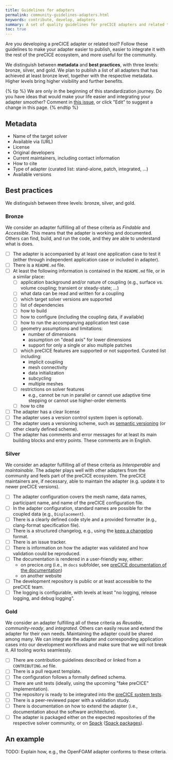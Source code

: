 ```yaml
---
title: Guidelines for adapters
permalink: community-guidelines-adapters.html
keywords: contribute, develop, adapters
summary: A set of quality guidelines for preCICE adapters and related tools
toc: true
---
```


Are you developing a preCICE adapter or related tool? Follow these guidelines to make your adapter easier to publish, easier to integrate it with the rest of the preCICE ecosystem, and more useful for the community.

We distinguish between **metadata** and **best practices**, with three levels: bronze, silver, and gold. We plan to publish a list of all adapters that has achieved at least bronze level, together with the respective metadata. Higher levels bring higher visibility and further benefits.

{% tip %}
We are only in the beginning of this standardization journey. Do you have ideas that would make your life easier and integrating your adapter smoother? Comment in [this issue](https://github.com/precice/preeco-orga/issues/7), or click "Edit" to suggest a change in this page.
{% endtip  %}

## Metadata

- Name of the target solver
- Available via (URL)
- License
- Original developers
- Current maintainers, including contact information
- How to cite
- Type of adapter (curated list: stand-alone, patch, integrated, ...)
- Available versions

## Best practices

We distinguish between three levels: bronze, silver, and gold.

### Bronze

We consider an adapter fulfilling all of these criteria as *Findable* and *Accessible*. This means that the adapter is working and documented. Others can find, build, and run the code, and they are able to understand what is does.

- [ ] The adapter is accompanied by at least one application case to test it (either through independent application case or included in adapter).
- [ ] There is a `README.md` file.
- [ ] At least the following information is contained in the `README.md` file, or in a similar place:
  - [ ] application background and/or nature of coupling (e.g., surface vs. volume coupling; transient or steady-state; ...)
  - [ ] what data can be read and written for a coupling
  - [ ] which target solver versions are supported
  - [ ] list of dependencies
  - [ ] how to build
  - [ ] how to configure (including the coupling data, if available)
  - [ ] how to run the accompanying application test case
  - [ ] geometry assumptions and limitations:
    - number of dimensions
    - assumption on "dead axis" for lower dimensions
    - support for only a single or also multiple patches
  - [ ] which preCICE features are supported or not supported. Curated list including:
    - implicit coupling
    - mesh connectivity
    - data initialization
    - subcycling
    - multiple meshes
  - [ ] restrictions on solver features
    - e.g., cannot be run in parallel or cannot use adaptive time stepping or cannot use higher-order elements
  - [ ] how to cite
- [ ] The adapter has a clear license
- [ ] The adapter uses a version control system (open is optional).
- [ ] The adapter uses a versioning scheme, such as [semantic versioning](https://semver.org/) (or other clearly defined scheme).
- [ ] The adapter has comments and error messages for at least its main building blocks and entry points. These comments are in English.

### Silver

We consider an adapter fulfilling all of these criteria as *Interoperable* and *maintainable*. The adapter plays well with other adapters from the community and feels part of the preCICE ecosystem. The preCICE maintainers are, if necessary, able to maintain the adapter (e.g. update it to newer preCICE versions).

- [ ] The adapter configuration covers the mesh name, data names, participant name, and name of the preCICE configuration file.
- [ ] In the adapter configuration, standard names are possible for the coupled data (e.g., `Displacement`).
- [ ] There is a clearly defined code style and a provided formatter (e.g., clang-format specification file).
- [ ] There is a structured changelog, e.g., using the [keep a changelog](https://keepachangelog.com/) format.
- [ ] There is an issue tracker.
- [ ] There is information on how the adapter was validated and how validation could be reproduced.
- [ ] The documentation is rendered in a user-friendly way, either:
  - on precice.org (i.e., in `docs` subfolder, see [preCICE documentation of the documentation](https://precice.org/docs-meta-overview.html))
  - on another website
- [ ] The development repository is public or at least accessible to the preCICE team.
- [ ] The logging is configurable, with levels at least "no logging, release logging, and debug logging".

### Gold

We consider an adapter fulfilling all of these criteria as *Reusable*, *community-ready*, and *integrated*. Others can easily reuse and extend the adapter for their own needs. Maintaining the adapter could be shared among many. We can integrate the adapter and corresponding application cases into our development workflows and make sure that we will not break it. All tooling works seamlessly.

- [ ] There are contribution guidelines described or linked from a `CONTRIBUTING.md` file.
- [ ] There is a pull request template.
- [ ] The configuration follows a formally defined schema.
- [ ] There are unit tests (ideally, using the upcoming "fake preCICE" implementation).
- [ ] The repository is ready to be integrated into the [preCICE system tests](https://precice.org/dev-docs-system-tests.html).
- [ ] There is a peer-reviewed paper with a validation study.
- [ ] There is documentation on how to extend the adapter (i.e., documentation about the software architecture).
- [ ] The adapter is packaged either on the expected repositories of the respective solver community, or on [Spack](https://spack.io/) ([Spack packages](https://packages.spack.io/)).

## An example

TODO: Explain how, e.g., the OpenFOAM adapter conforms to these criteria.
